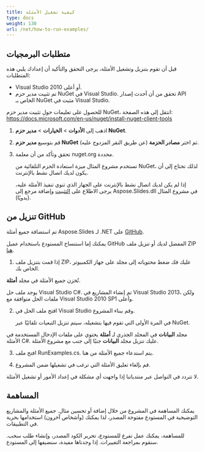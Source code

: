 ```yaml
---
title: كيفية تشغيل الأمثلة
type: docs
weight: 130
url: /net/how-to-run-examples/
---
```


## **متطلبات البرمجيات**
قبل أن تقوم بتنزيل وتشغيل الأمثلة، يرجى التحقق والتأكيد أن إعدادك يلبي هذه المتطلبات:

- Visual Studio 2010 أو أعلى.
- تم تثبيت مدير حزم NuGet في Visual Studio. تحقق من أن أحدث إصدار API الخاص بـ NuGet مثبت في Visual Studio.

للحصول على تعليمات حول تثبيت مدير حزم NuGet، انتقل إلى هذه الصفحة: https://docs.microsoft.com/en-us/nuget/install-nuget-client-tools

1. اذهب إلى **الأدوات** > **الخيارات** > **مدير حزم NuGet**.

1. قم بتوسيع **مدير حزم NuGet** (عن طريق النقر المزدوج عليه) ثم اختر **مصادر الحزمة**.

1. تحقق وتأكد من أن معلمة nuget.org محددة.

   تستخدم مشروع المثال ميزة استعادة الحزم التلقائية من NuGet، لذلك تحتاج إلى أن يكون لديك اتصال نشط بالإنترنت.

   إذا لم يكن لديك اتصال نشط بالإنترنت على الجهاز الذي تنوي تنفيذ الأمثلة عليه، يرجى الاطلاع على [التثبيت](https://docs.aspose.com/slides/net/installation/) وإضافة مرجع إلى Aspose.Slides.dll في مشروع المثال (يدويًا).
## **تنزيل من GitHub**
تم استضافة جميع أمثلة Aspose.Slides لـ .NET على [GitHub](https://github.com/aspose-slides/Aspose.Slides-for-.NET).

يمكنك إما استنساخ المستودع باستخدام عميل GitHub المفضل لديك أو تنزيل ملف ZIP [هنا](https://github.com/aspose-slides/Aspose.Slides-for-.NET/archive/master.zip).

1. إذا قمت بتنزيل ملف ZIP، عليك فك ضغط محتوياته إلى مجلد على جهاز الكمبيوتر الخاص بك.

تُخزن جميع الأمثلة في مجلد **أمثلة**.

يوجد ملف حل Visual Studio C#. تم إنشاء المشاريع في Visual Studio 2013، ولكن ملفات الحل متوافقة مع Visual Studio 2010 SP1 وأعلى.

2. افتح ملف الحل في Visual Studio وقم ببناء المشروع.

   في المرة الأولى التي تقوم فيها بتشغيله، سيتم تنزيل التبعيات تلقائيًا عبر NuGet.

مجلد **البيانات** في المجلد الجذري لـ **أمثلة** يحتوي على ملفات الإدخال المستخدمة في الأمثلة C#. عليك تنزيل مجلد **البيانات** جنبًا إلى جنب مع مشروع الأمثلة.

3. افتح ملف RunExamples.cs. يتم استدعاء جميع الأمثلة من هنا.

4. قم بإلغاء تعليق الأمثلة التي ترغب في تشغيلها ضمن المشروع.

لا تتردد في التواصل عبر منتدياتنا إذا واجهت أي مشكلة في إعداد الأمور أو تشغيل الأمثلة.
## **المساهمة**
يمكنك المساهمة في المشروع من خلال إضافة أو تحسين مثال. جميع الأمثلة والمشاريع التوضيحية في المستودع مفتوحة المصدر، لذا يمكنك (وأشخاص آخرون) استخدامها بحرية في التطبيقات.

للمساهمة، يمكنك عمل تفرع للمستودع، تحرير الكود المصدر، وإنشاء طلب سحب. سنقوم بمراجعة التغييرات. إذا وجدناها مفيدة، سنضيفها إلى المستودع.